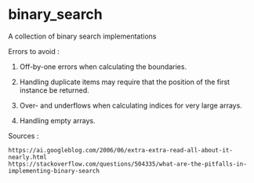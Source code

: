 # binary_search
A collection of binary search implementations

Errors to avoid : 

  1. Off-by-one errors when calculating the boundaries.
  
  2. Handling duplicate items may require that the position of the first 
     instance be returned.
  
  3. Over- and underflows when calculating indices for very large arrays.

  4. Handling empty arrays.

  Sources : 
  
    https://ai.googleblog.com/2006/06/extra-extra-read-all-about-it-nearly.html
    https://stackoverflow.com/questions/504335/what-are-the-pitfalls-in-implementing-binary-search
